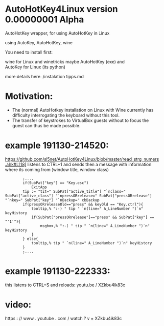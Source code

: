 # AutoHotKey4Linux version 0.00000001 Alpha
AutoHotKey wrapper, for using AutoHotKey in Linux  

using AutoKey, AutoHotKey, wine

You need to install first:

wine for Linux  and
winetricks maybe
AutoHotKey (exe) and  
AutoKey for Linux (its python)

more details here:
/instalation tipps.md

# Motivation:

  - The (normal) AutoHotkey installation on Linux with Wine currently has 
  difficulty interrogating the keyboard without this tool.
  - The transfer of keystrokes to VirtualBox guests 
  without to focus the guest can thus be made possible.


# example 191130-214520:

https://github.com/sl5net/AutoHotKey4Linux/blob/master/read_strg_numers.ahk#L118]
listens to CTRL+1 and sends then a message with 
information where its coming from (window title, window class) 

			;....
			if(SubPat["key"] == "Key.esc")
				ExitApp
			tip := "tit=" SubPat["active_title"] "`nclass=" SubPat["active_class"] "`npressORrelease=" SubPat["pressORrelease"]  "`nkey=" SubPat["key"] "`nBackup=" cbBackup
			if(pressORreleaseOld=="press" && keyOld == "Key.ctrl"){
				tooltip,% ":-) " tip " `n(line=" A_LineNumber ")`n" keyHistory
				if(SubPat["pressORrelease"]=="press" && SubPat["key"] == "'1'"){
					msgbox,% ":-) " tip " `n(line=" A_LineNumber ")`n" keyHistory
				}
			} else{
				tooltip,% tip " `n(line=" A_LineNumber ")`n" keyHistory 
			}
			;....


# example 191130-222333:

this listens to CTRL+S and reloads: youtu.be / XZkbu4ik83c

# video: 

https : // www . youtube . com / watch ? v = XZkbu4ik83c
